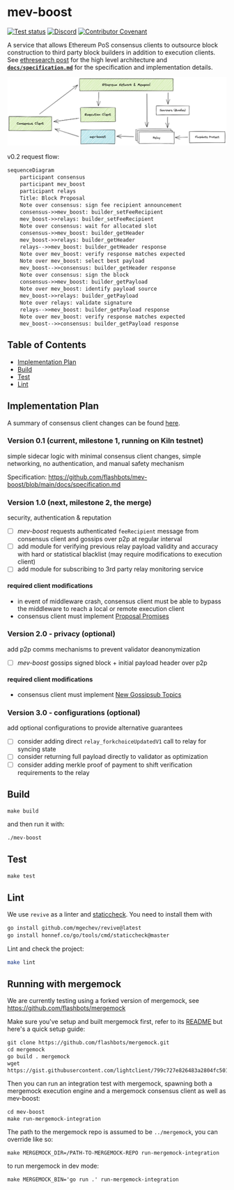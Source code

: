 # mev-boost

[![Test status](https://github.com/flashbots/mev-boost/workflows/Go/badge.svg)](https://github.com/flashbots/mev-boost/actions?query=workflow%3A%22Go%22)
[![Discord](https://img.shields.io/discord/755466764501909692)](https://discord.gg/7hvTycdNcK)
[![Contributor Covenant](https://img.shields.io/badge/Contributor%20Covenant-2.1-4baaaa.svg)](CODE_OF_CONDUCT.md)

A service that allows Ethereum PoS consensus clients to outsource block construction to third party block builders in addition to execution clients. See [ethresearch post](https://ethresear.ch/t/mev-boost-merge-ready-flashbots-architecture/11177/) for the high level architecture and **[`docs/specification.md`](https://github.com/flashbots/mev-boost/blob/main/docs/specification.md)** for the specification and implementation details.

![mev-boost service integration overview](https://raw.githubusercontent.com/flashbots/mev-boost/main/docs/mev-boost-integration-overview.png)

v0.2 request flow:

```mermaid
sequenceDiagram
    participant consensus
    participant mev_boost
    participant relays
    Title: Block Proposal
    Note over consensus: sign fee recipient announcement
    consensus->>mev_boost: builder_setFeeRecipient
    mev_boost->>relays: builder_setFeeRecipient
    Note over consensus: wait for allocated slot
    consensus->>mev_boost: builder_getHeader
    mev_boost->>relays: builder_getHeader
    relays-->>mev_boost: builder_getHeader response
    Note over mev_boost: verify response matches expected
    Note over mev_boost: select best payload
    mev_boost-->>consensus: builder_getHeader response
    Note over consensus: sign the block
    consensus->>mev_boost: builder_getPayload
    Note over mev_boost: identify payload source
    mev_boost->>relays: builder_getPayload
    Note over relays: validate signature
    relays-->>mev_boost: builder_getPayload response
    Note over mev_boost: verify response matches expected
    mev_boost-->>consensus: builder_getPayload response
```

## Table of Contents
- [Implementation Plan](#implementation-plan)
- [Build](#build)
- [Test](#test)
- [Lint](#lint)

## Implementation Plan

A summary of consensus client changes can be found [here](https://hackmd.io/@paulhauner/H1XifIQ_t).

### Version 0.1 (current, milestone 1, running on Kiln testnet)

simple sidecar logic with minimal consensus client changes, simple networking, no authentication, and manual safety mechanism

Specification: https://github.com/flashbots/mev-boost/blob/main/docs/specification.md

### Version 1.0 (next, milestone 2, the merge)

security, authentication & reputation

- [ ] _mev-boost_ requests authenticated `feeRecipient` message from consensus client and gossips over p2p at regular interval
- [ ] add module for verifying previous relay payload validity and accuracy with hard or statistical blacklist (may require modifications to execution client)
- [ ] add module for subscribing to 3rd party relay monitoring service

#### required client modifications

- in event of middleware crash, consensus client must be able to bypass the middleware to reach a local or remote execution client
- consensus client must implement [Proposal Promises](https://hackmd.io/@paulhauner/H1XifIQ_t#Change-2-Proposal-Promises)

### Version 2.0 - privacy (optional)

add p2p comms mechanisms to prevent validator deanonymization

- [ ] _mev-boost_ gossips signed block + initial payload header over p2p

#### required client modifications

- consensus client must implement [New Gossipsub Topics](https://hackmd.io/@paulhauner/H1XifIQ_t#Change-3-New-Gossipsub-Topics)

### Version 3.0 - configurations (optional)

add optional configurations to provide alternative guarantees

- [ ] consider adding direct `relay_forkchoiceUpdatedV1` call to relay for syncing state
- [ ] consider returning full payload directly to validator as optimization
- [ ] consider adding merkle proof of payment to shift verification requirements to the relay

## Build

```
make build
```

and then run it with:

```
./mev-boost
```

## Test

```
make test
```

## Lint

We use `revive` as a linter and [staticcheck](https://staticcheck.io/). You need to install them with

```bash
go install github.com/mgechev/revive@latest
go install honnef.co/go/tools/cmd/staticcheck@master
```

Lint and check the project:

```bash
make lint
```

## Running with mergemock

We are currently testing using a forked version of mergemock, see https://github.com/flashbots/mergemock

Make sure you've setup and built mergemock first, refer to its [README](https://github.com/flashbots/mergemock#quick-start) but here's a quick setup guide:

```
git clone https://github.com/flashbots/mergemock.git
cd mergemock
go build . mergemock
wget https://gist.githubusercontent.com/lightclient/799c727e826483a2804fc5013d0d3e3d/raw/2e8824fa8d9d9b040f351b86b75c66868fb9b115/genesis.json
```

Then you can run an integration test with mergemock, spawning both a mergemock execution engine and a mergemock consensus client as well as mev-boost:

```
cd mev-boost
make run-mergemock-integration
```

The path to the mergemock repo is assumed to be `../mergemock`, you can override like so:

```
make MERGEMOCK_DIR=/PATH-TO-MERGEMOCK-REPO run-mergemock-integration
```

to run mergemock in dev mode:

```
make MERGEMOCK_BIN='go run .' run-mergemock-integration
```
